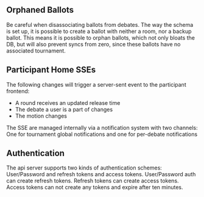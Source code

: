 
## Orphaned Ballots

Be careful when disassociating ballots from debates.
The way the schema is set up, it is possible to create a ballot with neither a room,
nor a backup ballot.
This means it is possible to orphan ballots, which not only bloats the DB,
but will also prevent syncs from zero, since these ballots have no associated tournament.

## Participant Home SSEs

The following changes will trigger a server-sent event to the participant frontend:

- A round receives an updated release time
- The debate a user is a part of changes
- The motion changes

The SSE are managed internally via a notification system with two channels:
One for tournament global notifications and
one for per-debate notifications

## Authentication

The api server supports two kinds of authentication schemes: User/Password and refresh tokens and access tokens.
User/Password auth can create refresh tokens. Refresh tokens can create access tokens. Access tokens can not create any tokens and expire after ten minutes.
